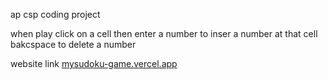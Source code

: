 ap csp coding project

when play 
click on a cell then enter a number to inser a number at that cell
bakcspace to delete a number

website link
[mysudoku-game.vercel.app](https://mysudoku-game.vercel.app/)

